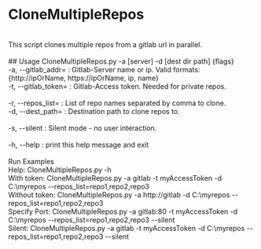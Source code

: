 # CloneMultipleRepos
<br>
This script clones multiple repos from a gitlab url in parallel. <br>
<br>
## Usage
CloneMultipleRepos.py -a [server] -d [dest dir path] {flags} <br>
 -a, --gitlab_addr=    : Gitlab-Server name or ip. Valid formats: {http://ipOrName, https://ipOrName, ip, name} <br>
 -t, --gitlab_token=   : Gitlab-Access token. Needed for private repos. <br>
<br>
 -r, --repos_list=     : List of repo names separated by comma to clone. <br>
 -d, --dest_path=      : Destination path to clone repos to. <br>
<br>
 -s, --silent          : Silent mode - no user interaction. <br>
<br>
 -h, --help            : print this help message and exit <br>
<br>
Run Examples<br>
  Help:           CloneMultipleRepos.py -h <br>
  With token:     CloneMultipleRepos.py -a gitlab -t myAccessToken -d C:\myrepos --repos_list=repo1,repo2,repo3 <br>
  Without token:  CloneMultipleRepos.py -a http://gitlab -d C:\myrepos --repos_list=repo1,repo2,repo3 <br>
  Specify Port:   CloneMultipleRepos.py -a gitlab:80 -t myAccessToken -d C:\myrepos --repos_list=repo1,repo2,repo3 --silent <br>
  Silent:         CloneMultipleRepos.py -a gitlab -t myAccessToken -d C:\myrepos --repos_list=repo1,repo2,repo3 --silent <br>
